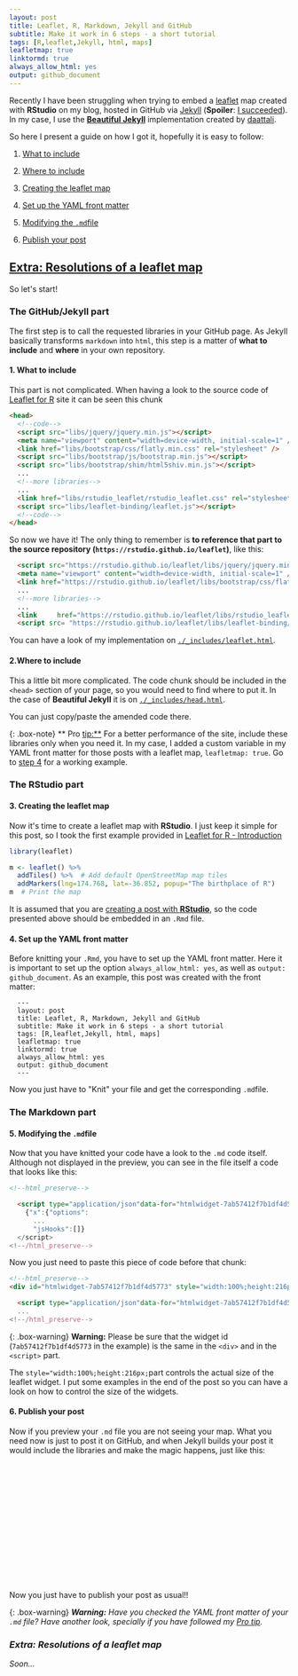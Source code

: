 ```yaml
---
layout: post
title: Leaflet, R, Markdown, Jekyll and GitHub
subtitle: Make it work in 6 steps - a short tutorial
tags: [R,leaflet,Jekyll, html, maps]
leafletmap: true
linktormd: true
always_allow_html: yes
output: github_document
---
```



Recently I have been struggling when trying to embed a [leaflet](https://rstudio.github.io/leaflet) map created with **RStudio** on my blog, hosted in GitHub via [Jekyll](https://jekyllrb.com) (**Spoiler**: [I succeeded](https://dieghernan.github.io/2019-133-Where-in-the-world)). In my case, I use the [**Beautiful Jekyll**](https://deanattali.com/beautiful-jekyll/getstarted/) implementation created by [daattali](https://github.com/daattali).

So here I present a guide on how I got it, hopefully it is easy to follow:



1.  [What to include](#step1)

2.  [Where to include](#step2)

3.  [Creating the leaflet map](#step3)

4.  [Set up the YAML front matter](#step4)

5.  [Modifying the `.md`file](#step5)

6.  [Publish your post](#step6)

[Extra: Resolutions of a leaflet map](#extra)
---------------------------------------------

So let's start!

### The GitHub/Jekyll part <a name="gitjek"></a>

The first step is to call the requested libraries in your GitHub page. As Jekyll basically transforms `markdown` into `html`, this step is a matter of **what to include** and **where** in your own repository.

#### 1. What to include <a name="step1"></a>

This part is not complicated. When having a look to the source code of [Leaflet for R](https://rstudio.github.io/leaflet/) site it can be seen this chunk

``` html
<head>
  <!--code-->
  <script src="libs/jquery/jquery.min.js"></script>
  <meta name="viewport" content="width=device-width, initial-scale=1" />
  <link href="libs/bootstrap/css/flatly.min.css" rel="stylesheet" />
  <script src="libs/bootstrap/js/bootstrap.min.js"></script>
  <script src="libs/bootstrap/shim/html5shiv.min.js"></script>
  ...
  <!--more libraries-->
  ...
  <link href="libs/rstudio_leaflet/rstudio_leaflet.css" rel="stylesheet" />
  <script src="libs/leaflet-binding/leaflet.js"></script>
  <!--code-->
</head>
```

So now we have it! The only thing to remember is **to reference that part to the source repository (`https://rstudio.github.io/leaflet`)**, like this:

``` html
  <script src="https://rstudio.github.io/leaflet/libs/jquery/jquery.min.js"></script>
  <meta name="viewport" content="width=device-width, initial-scale=1" />
  <link href="https://rstudio.github.io/leaflet/libs/bootstrap/css/flatly.min.css" rel="stylesheet" />
  ...
  <!--more libraries-->
  ...
  <link     href="https://rstudio.github.io/leaflet/libs/rstudio_leaflet/rstudio_leaflet.css" rel="stylesheet" />
  <script src= "https://rstudio.github.io/leaflet/libs/leaflet-binding/leaflet.js"></script>
```

You can have a look of my implementation on [`./_includes/leaflet.html`](https://github.com/dieghernan/dieghernan.github.io/blob/master/_includes/leaflet.html).

#### 2.Where to include <a name="step2"></a>

This a little bit more complicated. The code chunk should be included in the `<head>` section of your page, so you would need to find where to put it. In the case of **Beautiful Jekyll** it is on [`./_includes/head.html`](https://github.com/dieghernan/dieghernan.github.io/blob/master/_includes/head.html).

You can just copy/paste the amended code there.

{: .box-note} \*\*<i class="fa fa-star"></i> Pro <tip:**> For a better performance of the site, include these libraries only when you need it. In my case, I added a custom variable in my YAML front matter for those posts with a leaflet map, `leafletmap: true`. Go to [step 4](#step4) for a working example.

### The RStudio part <a name="rstudio"></a>

#### 3. Creating the leaflet map <a name="step3"></a>

Now it's time to create a leaflet map with **RStudio**. I just keep it simple for this post, so I took the first example provided in [Leaflet for R - Introduction](https://rstudio.github.io/leaflet/)

``` r
library(leaflet)

m <- leaflet() %>%
  addTiles() %>%  # Add default OpenStreetMap map tiles
  addMarkers(lng=174.768, lat=-36.852, popup="The birthplace of R")
m  # Print the map
```

It is assumed that you are [creating a post with **RStudio**](https://rmarkdown.rstudio.com/authoring_quick_tour.html#rendering_output), so the code presented above should be embedded in an `.Rmd` file.

#### 4. Set up the YAML front matter <a name="step4"></a>

Before knitting your `.Rmd`, you have to set up the YAML front matter. Here it is important to set up the option `always_allow_html: yes`, as well as `output: github_document`. As an example, this post was created with the front matter:

      ---
      layout: post
      title: Leaflet, R, Markdown, Jekyll and GitHub
      subtitle: Make it work in 6 steps - a short tutorial
      tags: [R,leaflet,Jekyll, html, maps]
      leafletmap: true
      linktormd: true
      always_allow_html: yes
      output: github_document
      ---

Now you just have to "Knit" your file and get the corresponding `.md`file.

### The Markdown part <a name="#md"></a>

#### 5. Modifying the `.md`file <a name="step5"></a>

Now that you have knitted your code have a look to the `.md` code itself. Although not displayed in the preview, you can see in the file itself a code that looks like this:

``` html
<!--html_preserve-->

  <script type="application/json"data-for="htmlwidget-7ab57412f7b1df4d5773">
    {"x":{"options":
      ...
      "jsHooks":[]}
  </script>
<!--/html_preserve-->
```

Now you just need to paste this piece of code before that chunk:

``` html
<!--html_preserve-->
<div id="htmlwidget-7ab57412f7b1df4d5773" style="width:100%;height:216px;" class="leaflet html-widget">

  <script type="application/json"data-for="htmlwidget-7ab57412f7b1df4d5773">
  ...
<!--/html_preserve-->
```

{: .box-warning} **<i class="fa fa-exclamation-triangle"></i> Warning:** Please be sure that the widget id (`7ab57412f7b1df4d5773` in the example) is the same in the `<div>` and in the `<script>` part.

The `style="width:100%;height:216px;`part controls the actual size of the leaflet widget. I put some examples in the end of the post so you can have a look on how to control the size of the widgets.

#### 6. Publish your post <a name="step6"></a>

Now if you preview your `.md` file you are not seeing your map. What you need now is just to post it on GitHub, and when Jekyll builds your post it would include the libraries and make the magic happens, just like this:

<!--html_preserve-->
<div id="htmlwidget-7ab57412f7b1df4d5773" style="width:100%;height:216px;" class="leaflet html-widget"></div>
<script type="application/json" data-for="htmlwidget-7ab57412f7b1df4d5773">{"x":{"options":{"crs":{"crsClass":"L.CRS.EPSG3857","code":null,"proj4def":null,"projectedBounds":null,"options":{}}},"calls":[{"method":"addTiles","args":["//{s}.tile.openstreetmap.org/{z}/{x}/{y}.png",null,null,{"minZoom":0,"maxZoom":18,"tileSize":256,"subdomains":"abc","errorTileUrl":"","tms":false,"noWrap":false,"zoomOffset":0,"zoomReverse":false,"opacity":1,"zIndex":1,"detectRetina":false,"attribution":"&copy; <a href=\"http://openstreetmap.org\">OpenStreetMap<\/a> contributors, <a href=\"http://creativecommons.org/licenses/by-sa/2.0/\">CC-BY-SA<\/a>"}]},{"method":"addMarkers","args":[-36.852,174.768,null,null,null,{"interactive":true,"draggable":false,"keyboard":true,"title":"","alt":"","zIndexOffset":0,"opacity":1,"riseOnHover":false,"riseOffset":250},"The birthplace of R",null,null,null,null,{"interactive":false,"permanent":false,"direction":"auto","opacity":1,"offset":[0,0],"textsize":"10px","textOnly":false,"className":"","sticky":true},null]}],"limits":{"lat":[-36.852,-36.852],"lng":[174.768,174.768]}},"evals":[],"jsHooks":[]}</script>
<!--/html_preserve-->
 
 
 
 
Now you just have to publish your post as usual!!

{: .box-warning} **<i class="fa .fa-exclamation-triangle"> Warning:** Have you checked the YAML front matter of your `.md` file? Have another look, specially if you have followed my [Pro tip](#step2).

### Extra: Resolutions of a leaflet map <a name="#extra"></a>

Soon...
